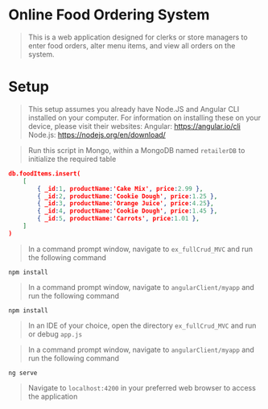 ﻿# Online Food Ordering System

> This is a web application designed for clerks or store managers
to enter food orders, alter menu items, and view all orders on the system.


# Setup

> This setup assumes you already have Node.JS and Angular CLI installed on your computer. For information on installing these on your device, please visit their websites:
> Angular: https://angular.io/cli
> Node.js: https://nodejs.org/en/download/

> Run this script in Mongo, within a MongoDB named `retailerDB` to initialize the required table
```JSON
db.foodItems.insert(
    [
        { _id:1, productName:'Cake Mix', price:2.99 },
        { _id:2, productName:'Cookie Dough', price:1.25 },
        { _id:3, productName:'Orange Juice', price:4.25},
        { _id:4, productName:'Cookie Dough', price:1.45 },
        { _id:5, productName:'Carrots', price:1.01 },
    ]
)
```

> In a command prompt window, navigate to `ex_fullCrud_MVC` and run the following command

```
npm install
```

> In a command prompt window, navigate to `angularClient/myapp` and run the following command

```
npm install
```

> In an IDE of your choice, open the directory `ex_fullCrud_MVC` and run or debug `app.js`

> In a command prompt window, navigate to `angularClient/myapp` and run the following command

```
ng serve
```

> Navigate to `localhost:4200` in your preferred web browser to access the application


